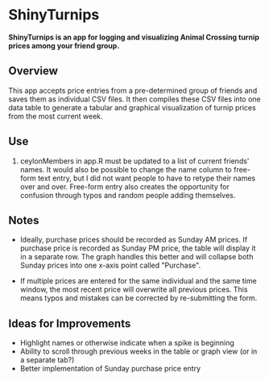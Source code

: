 # ShinyTurnips

**ShinyTurnips is an app for logging and visualizing Animal Crossing turnip prices among your friend group.**

## Overview

This app accepts price entries from a pre-determined group of friends and saves them as individual CSV files. It then compiles these CSV files into one data table to generate a tabular and graphical visualization of turnip prices from the most current week.

## Use

1. ceylonMembers in app.R must be updated to a list of current friends' names. It would also be possible to change the name column to free-form text entry, but I did not want people to have to retype their names over and over. Free-form entry also creates the opportunity for confusion through typos and random people adding themselves.

## Notes

* Ideally, purchase prices should be recorded as Sunday AM prices. If purchase price is recorded as Sunday PM price, the table will display it in a separate row. The graph handles this better and will collapse both Sunday prices into one x-axis point called "Purchase".

* If multiple prices are entered for the same individual and the same time window, the most recent price will overwrite all previous prices. This means typos and mistakes can be corrected by re-submitting the form.

## Ideas for Improvements

* Highlight names or otherwise indicate when a spike is beginning
* Ability to scroll through previous weeks in the table or graph view (or in a separate tab?)
* Better implementation of Sunday purchase price entry



